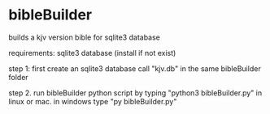 # bibleBuilder
builds a kjv version bible for sqlite3 database

requirements:
sqlite3 database (install if not exist)

step 1: first create an sqlite3 database call "kjv.db" in the same bibleBuilder folder

step 2. run bibleBuilder python script by typing "python3 bibleBuilder.py" in linux or mac. in windows type "py bibleBuilder.py" 

